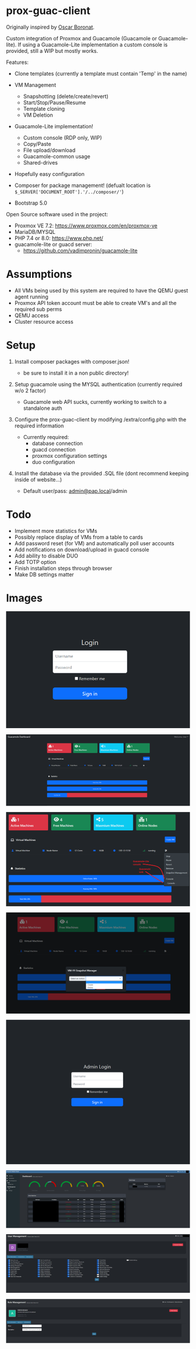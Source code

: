 # prox-guac-client

Originally inspired by [Oscar Boronat](https://github.com/osc3b/proxmox-guacamole-client).

Custom integration of Proxmox and Guacamole (Guacamole or Guacamole-lite). If using a Guacamole-Lite implementation a custom console is provided, still a WIP but mostly works.

Features: 

- Clone templates (currently a template must contain 'Temp' in the name)
- VM Management
  - Snapshotting (delete/create/revert)
  - Start/Stop/Pause/Resume
  - Template cloning 
  - VM Deletion

- Guacamole-Lite implementation!
  - Custom console (RDP only, WIP)
  - Copy/Paste
  - File upload/download
  - Guacamole-common usage
  - Shared-drives

- Hopefully easy configuration
- Composer for package management! (defualt location is ```$_SERVER['DOCUMENT_ROOT'].'/../composer/'```)
- Bootstrap 5.0

Open Source software used in the project:
- Proxmox VE 7.2: https://www.proxmox.com/en/proxmox-ve
- MariaDB/MYSQL
- PHP 7.4 or 8.0: https://www.php.net/
- guacamole-lite or guacd server: 
  - https://github.com/vadimpronin/guacamole-lite

# Assumptions
- All VMs being used by this system are required to have the QEMU guest agent running
- Proxmox API token account must be able to create VM's and all the required sub perms
- QEMU access
- Cluster resource access


# Setup

1. Install composer packages with composer.json!
   - be sure to install it in a non public directory!

2. Setup guacamole using the MYSQL authentication (currently required w/o 2 factor)
   - Guacamole web API sucks, currently working to switch to a standalone auth

3. Configure the prox-guac-client by modifying /extra/config.php with the required information
   - Currently required: 
     - database connection
     - guacd connection 
     - proxmox configuration settings
     - duo configuration

4. Install the database via the provided .SQL file (dont recommend keeping inside of website...)
   - Default user/pass: admin@pap.local/admin

     
# Todo

- Implement more statistics for VMs
- Possibly replace display of VMs from a table to cards
- Add password reset (for VM) and automatically poll user accounts 
- Add notifications on download/upload in guacd console
- Add ability to disable DUO
- Add TOTP option
- Finish installation steps through browser
- Make DB settings matter


# Images

![Login Page](/images/login.png)

![Dashboard](/images/dashboard.PNG)

![VM Management](/images/vm_man.png)

![Snapshot Management](/images/snapman.png)

![Admin Login Page](/images/admin_login.PNG)

![Admin Overview Page](/images/admin_index.png)

![User management](/images/user_management.PNG)

![Role Management](/images/role_management.PNG)

